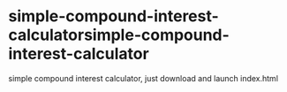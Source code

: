 # simple-compound-interest-calculatorsimple-compound-interest-calculator
simple compound interest calculator, just download and launch index.html

